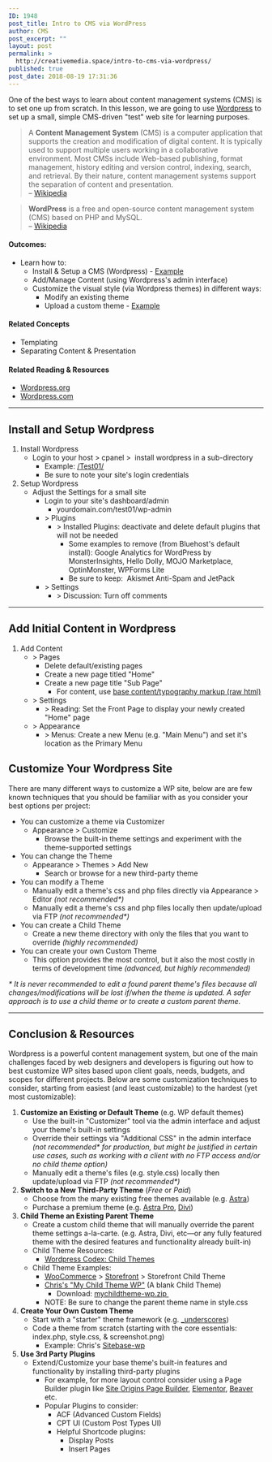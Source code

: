 ```yaml
---
ID: 1948
post_title: Intro to CMS via WordPress
author: CMS
post_excerpt: ""
layout: post
permalink: >
  http://creativemedia.space/intro-to-cms-via-wordpress/
published: true
post_date: 2018-08-19 17:31:36
---
```

<!-- wp:paragraph -->
<p>One of the best ways to learn about content management systems (CMS) is to set one up from scratch. In this lesson, we are going to use <a href="https://wordpress.org/">Wordpress</a> to set up a small, simple CMS-driven "test" web site for learning purposes.</p>
<!-- /wp:paragraph -->

<!-- wp:quote -->
<blockquote class="wp-block-quote"><p>A <strong>Content Management System</strong>&nbsp;(CMS) is a computer application that supports the creation and modification of digital content. It is typically used to support multiple users working in a collaborative environment. Most CMSs include Web-based publishing, format management, history editing and version control, indexing, search, and retrieval. By their nature, content management systems support the separation of content and presentation.<br> – <a href="https://en.wikipedia.org/wiki/Content_management_system">Wikipedia</a></p></blockquote>
<!-- /wp:quote -->

<!-- wp:quote -->
<blockquote class="wp-block-quote"><p><strong>WordPress</strong> is a free and open-source content management system (CMS) based on PHP and MySQL.<br> – <a href="https://en.wikipedia.org/wiki/WordPress">Wikipedia</a></p></blockquote>
<!-- /wp:quote -->

<!-- wp:heading {"level":4} -->
<h4>Outcomes:</h4>
<!-- /wp:heading -->

<!-- wp:list -->
<ul><li>Learn how to:
<ul><li>Install &amp; Setup a CMS (Wordpress) - <a href="http://www.egargiulo.com/nma/test01/">Example</a></li><li>Add/Manage Content (using Wordpress's admin interface)</li><li>Customize the visual style (via Wordpress themes) in different ways:
<ul><li>Modify an existing theme</li><li>Upload a custom theme - <a href="http://www.egargiulo.com/nma/test07/">Example</a></li></ul>
</li></ul>
</li></ul>
<!-- /wp:list -->

<!-- wp:heading {"level":4} -->
<h4>Related Concepts</h4>
<!-- /wp:heading -->

<!-- wp:list -->
<ul><li>Templating</li><li>Separating Content &amp; Presentation</li></ul>
<!-- /wp:list -->

<!-- wp:heading {"level":4} -->
<h4>Related Reading &amp; Resources</h4>
<!-- /wp:heading -->

<!-- wp:list -->
<ul><li><a href="https://wordpress.org/">Wordpress.org</a></li><li><a href="https://wordpress.com/">Wordpress.com</a></li></ul>
<!-- /wp:list -->

<!-- wp:separator -->
<hr class="wp-block-separator"/>
<!-- /wp:separator -->

<!-- wp:heading -->
<h2>Install and Setup Wordpress</h2>
<!-- /wp:heading -->

<!-- wp:list {"ordered":true} -->
<ol><li>Install Wordpress
<ul><li>Login to your host &gt; cpanel &gt; &nbsp;install wordpress in a sub-directory
<ul><li>Example: <a href="http://www.egargiulo.com/nma/test01/">/Test01/</a></li><li>Be sure to note your site's login credentials</li></ul>
</li></ul>
</li><li>Setup Wordpress
<ul><li>Adjust the Settings for a small site
<ul><li>Login to your site's dashboard/admin
<ul><li>yourdomain.com/test01/wp-admin</li></ul>
</li><li>&gt; Plugins
<ul><li>&gt; Installed Plugins: deactivate and delete default plugins that will not be needed
<ul><li>Some examples to remove (from Bluehost's default install): Google Analytics for WordPress by MonsterInsights, Hello Dolly, MOJO Marketplace, OptinMonster, WPForms Lite</li><li>Be sure to keep:&nbsp; Akismet Anti-Spam and JetPack</li></ul>
</li></ul>
</li><li>&gt; Settings
<ul><li>&gt; Discussion: Turn off comments</li></ul>
</li></ul>
</li></ul>
</li></ol>
<!-- /wp:list -->

<!-- wp:separator -->
<hr class="wp-block-separator"/>
<!-- /wp:separator -->

<!-- wp:heading -->
<h2>Add Initial Content in Wordpress</h2>
<!-- /wp:heading -->

<!-- wp:list {"ordered":true} -->
<ol><li>Add Content
<ul><li>&gt; Pages
<ul><li>Delete default/existing pages</li><li>Create a new page titled "Home"</li><li>Create a new page title "Sub Page"
<ul><li>For content, use <a href="https://gist.githubusercontent.com/kccnma/7ea4822437a69a61c3fa26533cb5f1ef/raw/08ee13f3c09ca849f99fbfc07e00ece8217145d3/base-typography-content.html">base content/typography markup (raw html)</a></li></ul>
</li></ul>
</li><li>&gt; Settings
<ul><li>&gt; Reading: Set the Front Page to display your newly created "Home" page</li></ul>
</li><li>&gt; Appearance
<ul><li>&gt; Menus: Create a new Menu (e.g. "Main Menu") and set it's location as the Primary Menu</li></ul>
</li></ul>
</li></ol>
<!-- /wp:list -->

<!-- wp:heading -->
<h2>Customize Your Wordpress Site</h2>
<!-- /wp:heading -->

<!-- wp:paragraph -->
<p>There are many different ways to customize a WP site, below are are few known techniques that you should be familiar with as you consider your best options per project:</p>
<!-- /wp:paragraph -->

<!-- wp:list -->
<ul><li>You can customize a theme via Customizer <ul><li>Appearance &gt; Customize <ul><li>Browse the built-in theme settings and experiment with the theme-supported settings</li></ul></li></ul></li><li>You can change the Theme <ul><li>Appearance &gt; Themes &gt; Add New<ul><li>Search or browse for a new third-party theme </li></ul></li></ul></li><li>You can modify a Theme<ul><li>Manually edit a theme's css and php files directly via Appearance &gt; Editor <em>(not recommended*)</em></li><li>Manually edit a theme's css and php files locally then update/upload via FTP <em>(not recommended*)</em></li></ul></li><li>You can create a Child Theme  <ul><li>Create a new theme directory with only the files that you want to override <em>(highly recommended)</em></li></ul></li><li>You can create your own Custom Theme<ul><li>This option provides the most control, but it also the most costly in terms of development time <em>(advanced, but highly recommended)</em></li></ul></li></ul>
<!-- /wp:list -->

<!-- wp:paragraph -->
<p><em>* It is never recommended to edit a found parent theme's files because all changes/modifications will be lost if/when the theme is updated. A safer approach is to use a child theme or to create a custom parent theme.</em></p>
<!-- /wp:paragraph -->

<!-- wp:separator -->
<hr class="wp-block-separator"/>
<!-- /wp:separator -->

<!-- wp:heading -->
<h2>Conclusion &amp; Resources</h2>
<!-- /wp:heading -->

<!-- wp:paragraph -->
<p>Wordpress is a powerful content management system, but one of the main challenges faced by web designers and developers is figuring out how to best customize WP sites based upon client goals, needs, budgets, and scopes for different projects. Below are some customization techniques to consider, starting from easiest (and least customizable) to the hardest (yet most customizable):</p>
<!-- /wp:paragraph -->

<!-- wp:list {"ordered":true} -->
<ol><li><strong>Customize an Existing or Default Theme</strong> (e.g. WP default themes)<ul><li>Use the built-in "Customizer" tool via the admin interface and adjust your theme's built-in settings</li><li>Override their settings via "Additional CSS" in the admin interface <em>(not recommended* for production, but might be justified in certain use cases, such as working with a client with no FTP access and/or no child theme option)</em></li><li>Manually edit a theme's files (e.g. style.css) locally then update/upload via FTP <em>(not recommended*)</em></li></ul></li><li><strong>Switch to a New Third-Party Theme</strong> (<em>Free</em> or <em>Paid</em>)<ul><li>Choose from the many existing free themes available (e.g. <a href="https://wpastra.com/">Astra</a>)</li><li>Purchase a premium theme (e.g. <a href="https://wpastra.com/pro/">Astra Pro</a>, <a href="https://www.elegantthemes.com/gallery/divi/">Divi</a>) </li></ul></li><li><strong>Child Theme an Existing Parent Theme</strong> <ul><li>Create a custom child theme that will manually override the parent theme settings a-la-carte. (e.g. Astra, Divi, etc—or any fully featured theme with the desired features and functionality already built-in) </li><li>Child Theme Resources: <ul><li><a href="https://codex.wordpress.org/Child_Themes">Wordpress Codex: Child Themes</a></li></ul></li><li>Child Theme Examples: <ul><li><a href="https://woocommerce.com/">WooCommerce</a> &gt; <a href="https://woocommerce.com/storefront/">Storefront</a> &gt; Storefront Child Theme</li><li><a href="https://github.com/kccnma/teachingmaterials/tree/master/mychildtheme-wp">Chris's "My Child Theme WP"</a> (A blank Child Theme) <ul><li>Download: <a href="https://github.com/kccnma/teachingmaterials/raw/master/mychildtheme-wp.zip">mychildtheme-wp.zip&nbsp;</a></li></ul></li><li>NOTE: Be sure to change the parent theme name in style.css </li></ul></li></ul></li><li><strong>Create Your Own Custom Theme</strong> <ul><li>Start with a "starter" theme framework (e.g. <a href="https://underscores.me/">_underscores</a>)</li></ul><ul><li>Code a theme from scratch (starting with the core essentials: index.php, style.css, &amp; screenshot.png) <ul><li>Example: Chris's <a href="http://www.egargiulo.com/nma/test07/">Sitebase-wp</a> </li></ul></li></ul></li><li><strong>Use 3rd Party Plugins</strong> <ul><li>Extend/Customize your base theme's built-in features and functionality by installing third-party plugins<ul><li>For example, for more layout control consider using a Page Builder plugin like <a href="https://siteorigin.com/page-builder/">Site Origins Page Builder</a>, <a href="https://elementor.com/">Elementor</a>, <a href="https://www.wpbeaverbuilder.com/">Beaver</a> etc.</li><li>Popular Plugins to consider:<ul><li>ACF (Advanced Custom Fields)</li><li>CPT UI (Custom Post Types UI)</li><li>Helpful Shortcode plugins:<ul><li>Display Posts</li><li>Insert Pages</li></ul></li></ul></li></ul></li></ul></li></ol>
<!-- /wp:list -->